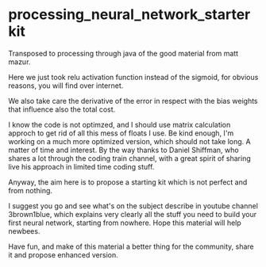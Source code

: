 # processing_neural_network_starterkit
Transposed to processing through java of the good material from matt mazur.

Here we just took relu activation function instead of the sigmoid, for obvious reasons, you will find over internet.

We also take care the derivative of the error in respect with the bias weights that influence also the total cost.

I know the code is not optimzed, and I should use matrix calculation approch to get rid of all this mess of floats I use.
Be kind enough, I'm working on a much more optimized version, which should not take long. A matter of time and interest.
By the way thanks to Daniel Shiffman, who shares a lot through the coding train channel, with a great spirit of sharing live 
his approach in limited time coding stuff.

Anyway, the aim here is to propose a starting kit which is not perfect and from nothing.

I suggest you go and see what's on the subject describe in youtube channel 3brown1blue,
which explains very clearly all the stuff you need to build your first neural network, starting from nowhere.
Hope this material will help newbees.

Have fun, and make of this material a better thing for the community, share it and propose enhanced version.
